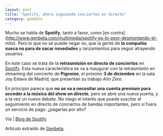 ```yaml
---
layout: post
title: "Spotify, ahora siguiendo conciertos en directo"
category: genbeta
---
```




Mucho se habla de **Spotify**, tanto a favor, como [en
contra](http://www.genbeta.com/multimedia/spotify-es-lo-peor-desmontando-el-
mito). Pero lo que no se puede negar es, que la gente de **la compañía sueca
no para de sacar novedades** y lanzamientos para seguir atrayendo usuarios.

En este caso se trata de la **retrasmisión en directo de conciertos** en
[Spotify](http://www.genbeta.com/productos/reproductores-audio/spotify). Esta
nueva característica se va a inaugurar con la retrasmisión en streaming del
concierto de **Pignoise**, el próximo **3 de diciembre** en la sala Joy Eslava
de Madrid, que presentan su trabajo _Año Zero_.

En principio parece que **no se va a necesitar una cuenta premium para acceder
a la música del show en directo**, pero se abre una nueva puerta, y a la vez
un nuevo debate. No niego el interés que puede suscitar el seguimiento en
directo de conciertos de bandas importantes, pero si fuera un servicio de
pago: ¿pagarías por ello?

Vía | [Blog de
Spotify](http://www.spotify.com/es/blog/archives/2010/11/16/pignoise/)

Artículo extraído de [Genbeta](http://www.genbeta.com).